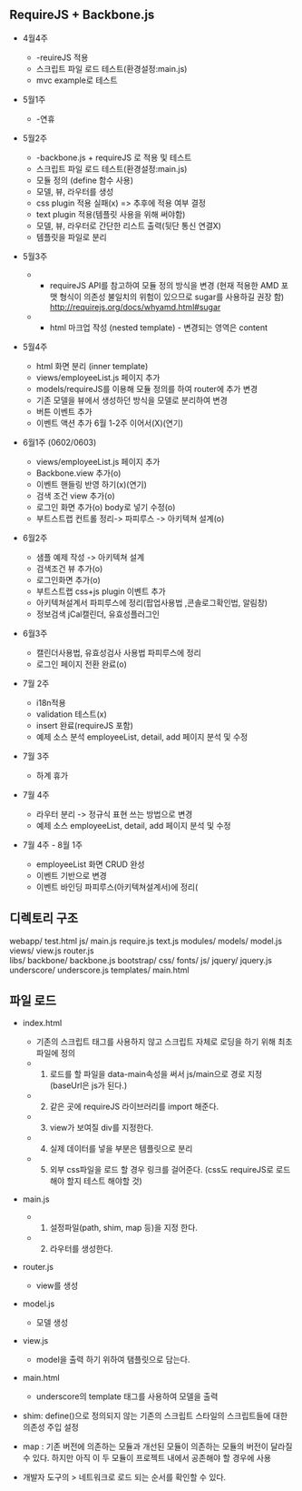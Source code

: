 ## RequireJS + Backbone.js ##
* 4월4주 
  * -reuireJS 적용
  * 스크립트 파일 로드 테스트(환경설정:main.js) 
  * mvc example로 테스트 

* 5월1주 
  * -연휴 

* 5월2주
  * -backbone.js + requireJS 로 적용 및 테스트 
  * 스크립트 파일 로드 테스트(환경설정:main.js)
  * 모듈 정의 (define 함수 사용) 
  * 모델, 뷰, 라우터를 생성 
  * css plugin 적용 실패(x) => 추후에 적용 여부 결정
  * text plugin 적용(템플릿 사용을 위해 써야함)
  * 모델, 뷰, 라우터로 간단한 리스트 출력(뒷단 통신 연결X)  
  * 템플릿을 파일로 분리 

* 5월3주
  * - requireJS API를 참고하여 모듈 정의 방식을 변경  (현재 적용한 AMD 포맷 형식이 의존성 불일치의 위험이 있으므로 sugar를 사용하길 권장 함)  http://requirejs.org/docs/whyamd.html#sugar 
  * - html 마크업 작성 (nested template) - 변경되는 영역은 content

* 5월4주
  * html 화면 분리 (inner template)
  * views/employeeList.js 페이지 추가
  * models/requireJS를 이용해 모듈 정의를 하여 router에 추가 변경
  * 기존 모델을 뷰에서 생성하던 방식을 모델로 분리하여 변경   
  * 버튼 이벤트 추가 
  * 이벤트 액션 추가 6월 1-2주 이어서(X)(연기)

* 6월1주 (0602/0603)
  * views/employeeList.js 페이지 추가
  * Backbone.view 추가(o)
  * 이벤트 핸들링 반영 하기(x)(연기)
  * 검색 조건 view 추가(o)
  * 로그인 화면 추가(o) body로 넣기 수정(o)
  * 부트스트랩 컨트롤 정리-> 파피루스 -> 아키텍쳐 설계(o) 

* 6월2주
  * 샘플 예제 작성 -> 아키텍쳐 설계
  * 검색조건 뷰 추가(o)
  * 로그인화면 추가(o)
  * 부트스트랩 css+js plugin 이벤트 추가
  * 아키텍쳐설계서 파피루스에 정리(팝업사용법 ,콘솔로그확인법, 알림창)
  * 정보검색  jCal캘린더, 유효성플러그인

* 6월3주
  * 캘린더사용법, 유효성검사 사용법 파피루스에 정리
  * 로그인 페이지 전환 완료(o)

* 7월 2주 
  * i18n적용
  * validation 테스트(x)
  * insert 완료(requireJS 포함)
  * 예제 소스 분석 employeeList, detail, add 페이지 분석 및 수정

* 7월 3주
  * 하계 휴가

* 7월 4주
  * 라우터 분리 -> 정규식 표현 쓰는 방법으로 변경
  * 예제 소스 employeeList, detail, add 페이지 분석 및 수정

* 7월 4주 - 8월 1주
  * employeeList 화면 CRUD 완성
  * 이벤트 기반으로 변경
  * 이벤트 바인딩 파피루스(아키텍쳐설계서)에 정리(


## 디렉토리 구조 ##
webapp/
    test.html
    js/
        main.js
        require.js
        text.js 
        modules/
            models/
                model.js      
            views/
                view.js
            router.js   
        libs/
            backbone/
                backbone.js
            bootstrap/
                css/
                fonts/
                js/
            jquery/
                jquery.js
            underscore/
                underscore.js 
        templates/
            main.html


## 파일 로드 ##   
* index.html 
  * 기존의 스크립트 태그를 사용하지 않고 스크립트 자체로 로딩을 하기 위해 최초 파일에 정의 
  * 1. 로드를  할 파일을 data-main속성을 써서 js/main으로 경로 지정  (baseUrl은 js가 된다.) 
  * 2. 같은 곳에 requireJS 라이브러리를 import 해준다. 
  * 3. view가 보여질 div를 지정한다. 
  * 4. 실제 데이터를 넣을 부분은 템플릿으로 분리
  * 5. 외부 css파일을 로드 할 경우 링크를 걸어준다. (css도 requireJS로 로드해야 할지 테스트 해야할 것)

* main.js 
  * 1. 설정파일(path, shim, map 등)을 지정 한다.
  * 2. 라우터를 생성한다. 

* router.js
  * view를 생성

* model.js
  * 모델 생성 

* view.js
  * model을 출력 하기 위하여 탬플릿으로 담는다. 

* main.html
  * underscore의 template 태그를 사용하여 모델을 출력

* shim:  define()으로 정의되지 않는 기존의 스크립트 스타일의 스크립트들에 대한 의존성 주입 설정

* map :  기존 버전에 의존하는 모듈과 개선된 모듈이 의존하는 모듈의 버전이 달라질 수 있다. 하지만 아직 이 두 모듈이 프로젝트 내에서 공존해야 할 경우에 사용

* 개발자 도구의 > 네트워크로 로드 되는 순서를 확인할 수 있다.
















  






